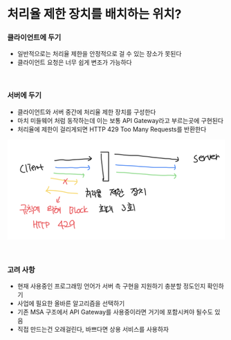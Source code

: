 # 처리율 제한 장치를 배치하는 위치?

### 클라이언트에 두기

- 일반적으로는 처리율 제한을 안정적으로 걸 수 있는 장소가 못된다
- 클라이언트 요청은 너무 쉽게 변조가 가능하다

<br>

### 서버에 두기

- 클라이언트와 서버 중간에 처리율 제한 장치를 구성한다
- 마치 미들웨어 처럼 동작하는데 이는 보통 API Gateway라고 부르는곳에 구현된다
- 처리율에 제한이 걸리게되면 HTTP 429 Too Many Requests를 반환한다

![alt text](image.png)

<br>

### 고려 사항

- 현재 사용중인 프로그래밍 언어가 서버 측 구현을 지원하기 충분할 정도인지 확인하기
- 사업에 필요한 올바른 알고리즘을 선택하기
- 기존 MSA 구조에서 API Gateway를 사용중이라면 거기에 포함시켜야 될수도 있음
- 직접 만드는건 오래걸린다, 바쁘다면 상용 서비스를 사용하자

<br>
